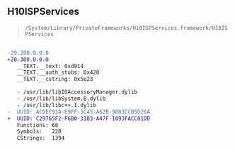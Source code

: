 ## H10ISPServices

> `/System/Library/PrivateFrameworks/H10ISPServices.framework/H10ISPServices`

```diff

-20.200.0.0.0
+20.300.0.0.0
   __TEXT.__text: 0xd914
   __TEXT.__auth_stubs: 0x420
   __TEXT.__cstring: 0x5e23

   - /usr/lib/libIOAccessoryManager.dylib
   - /usr/lib/libSystem.B.dylib
   - /usr/lib/libc++.1.dylib
-  UUID: ACDEC91A-E9FF-3C45-A62B-9083CCB5D26A
+  UUID: C29765F2-F6B0-3183-A47F-1093FACC01DD
   Functions: 68
   Symbols:   220
   CStrings:  1394

```

